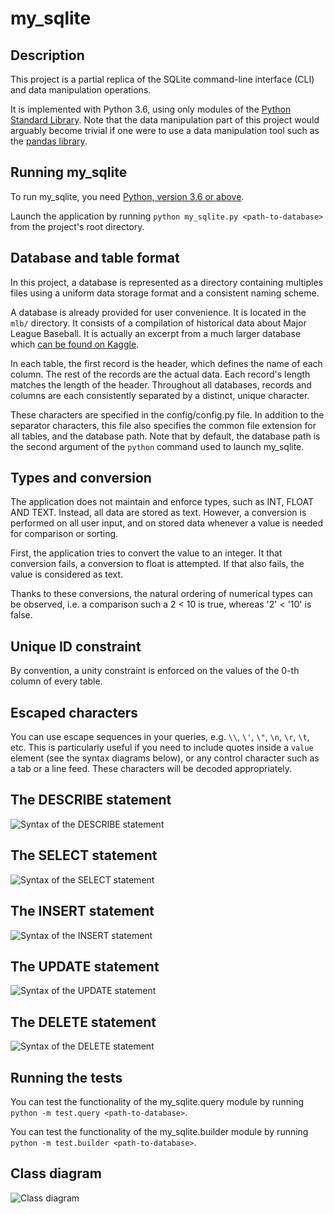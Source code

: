 # my_sqlite

## Description

This project is a partial replica of the SQLite command-line interface (CLI) and data manipulation operations.

It is implemented with Python 3.6, using only modules of the [Python Standard Library](https://docs.python.org/3.6/library/index.html). Note that the data manipulation part of this project would arguably become trivial if one were to use a data manipulation tool such as the [pandas library](https://pandas.pydata.org/).

## Running my_sqlite

To run my_sqlite, you need [Python, version 3.6 or above](https://www.python.org/downloads/).

Launch the application by running `python my_sqlite.py <path-to-database>` from the project's root directory. 

## Database and table format
In this project, a database is represented as a directory containing multiples files using a uniform data storage format and a consistent naming scheme.

A database is already provided for user convenience. It is located in the `mlb/` directory. It consists of a compilation of historical data about Major League Baseball. It is actually an excerpt from a much larger database which [can be found on Kaggle](https://www.kaggle.com/open-source-sports/baseball-databank).

In each table, the first record is the header, which defines the name of each column. The rest of the records are the actual data. Each record's length matches the length of the header. Throughout all databases, records and columns are each consistently separated by a distinct, unique character.

These characters are specified in the config/config.py file. In addition to the separator characters, this file also specifies the common file extension for all tables, and the database path. Note that by default, the database path is the second argument of the `python` command used to launch my_sqlite.

## Types and conversion
The application does not maintain and enforce types, such as INT, FLOAT AND TEXT. Instead, all data are stored as text. However, a conversion is performed on all user input, and on stored data whenever a value is needed for comparison or sorting.

First, the application tries to convert the value to an integer. It that conversion fails, a conversion to float is attempted. If that also fails, the value is considered as text.

Thanks to these conversions, the natural ordering of numerical types can be observed, i.e. a comparison such a 2 < 10 is true, whereas '2' < '10' is false.

## Unique ID constraint
By convention, a unity constraint is enforced on the values of the 0-th column of every table. 

## Escaped characters
You can use escape sequences in your queries, e.g. `\\`, `\'`, `\"`, `\n`, `\r`, `\t`, etc. This is particularly useful if you need to include quotes inside a `value` element (see the syntax diagrams below), or any control character such as a tab or a line feed. These characters will be decoded appropriately.

## The DESCRIBE statement

![Syntax of the DESCRIBE statement](diagrams/syntax/describe.svg?raw=true&sanitize=true)

## The SELECT statement

![Syntax of the SELECT statement](diagrams/syntax/select.svg?raw=true&sanitize=true)

## The INSERT statement

![Syntax of the INSERT statement](diagrams/syntax/insert.svg?raw=true&sanitize=true)

## The UPDATE statement

![Syntax of the UPDATE statement](diagrams/syntax/update.svg?raw=true&sanitize=true)

## The DELETE statement

![Syntax of the DELETE statement](diagrams/syntax/update.svg?raw=true&sanitize=true)

## Running the tests

You can test the functionality of the my_sqlite.query module by running `python -m test.query <path-to-database>`.

You can test the functionality of the my_sqlite.builder module by running `python -m test.builder <path-to-database>`.

## Class diagram

![Class diagram](diagrams/class.png?raw=true)
